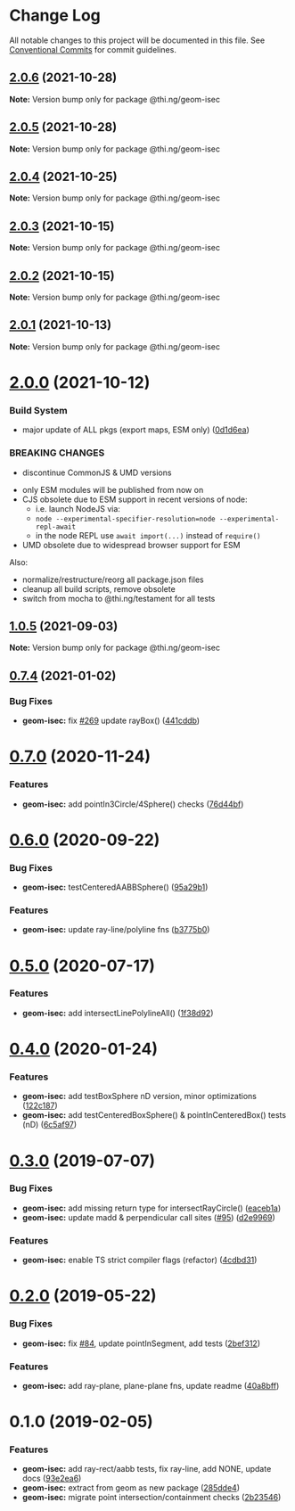# Change Log

All notable changes to this project will be documented in this file.
See [Conventional Commits](https://conventionalcommits.org) for commit guidelines.

## [2.0.6](https://github.com/thi-ng/umbrella/compare/@thi.ng/geom-isec@2.0.5...@thi.ng/geom-isec@2.0.6) (2021-10-28)

**Note:** Version bump only for package @thi.ng/geom-isec





## [2.0.5](https://github.com/thi-ng/umbrella/compare/@thi.ng/geom-isec@2.0.4...@thi.ng/geom-isec@2.0.5) (2021-10-28)

**Note:** Version bump only for package @thi.ng/geom-isec





## [2.0.4](https://github.com/thi-ng/umbrella/compare/@thi.ng/geom-isec@2.0.3...@thi.ng/geom-isec@2.0.4) (2021-10-25)

**Note:** Version bump only for package @thi.ng/geom-isec





## [2.0.3](https://github.com/thi-ng/umbrella/compare/@thi.ng/geom-isec@2.0.2...@thi.ng/geom-isec@2.0.3) (2021-10-15)

**Note:** Version bump only for package @thi.ng/geom-isec





## [2.0.2](https://github.com/thi-ng/umbrella/compare/@thi.ng/geom-isec@2.0.1...@thi.ng/geom-isec@2.0.2) (2021-10-15)

**Note:** Version bump only for package @thi.ng/geom-isec





## [2.0.1](https://github.com/thi-ng/umbrella/compare/@thi.ng/geom-isec@2.0.0...@thi.ng/geom-isec@2.0.1) (2021-10-13)

**Note:** Version bump only for package @thi.ng/geom-isec





# [2.0.0](https://github.com/thi-ng/umbrella/compare/@thi.ng/geom-isec@1.0.5...@thi.ng/geom-isec@2.0.0) (2021-10-12)


### Build System

* major update of ALL pkgs (export maps, ESM only) ([0d1d6ea](https://github.com/thi-ng/umbrella/commit/0d1d6ea9fab2a645d6c5f2bf2591459b939c09b6))


### BREAKING CHANGES

* discontinue CommonJS & UMD versions

- only ESM modules will be published from now on
- CJS obsolete due to ESM support in recent versions of node:
  - i.e. launch NodeJS via:
  - `node --experimental-specifier-resolution=node --experimental-repl-await`
  - in the node REPL use `await import(...)` instead of `require()`
- UMD obsolete due to widespread browser support for ESM

Also:
- normalize/restructure/reorg all package.json files
- cleanup all build scripts, remove obsolete
- switch from mocha to @thi.ng/testament for all tests






##  [1.0.5](https://github.com/thi-ng/umbrella/compare/@thi.ng/geom-isec@1.0.4...@thi.ng/geom-isec@1.0.5) (2021-09-03) 

**Note:** Version bump only for package @thi.ng/geom-isec 

##  [0.7.4](https://github.com/thi-ng/umbrella/compare/@thi.ng/geom-isec@0.7.3...@thi.ng/geom-isec@0.7.4) (2021-01-02) 

###  Bug Fixes 

- **geom-isec:** fix [#269](https://github.com/thi-ng/umbrella/issues/269) update rayBox() ([441cddb](https://github.com/thi-ng/umbrella/commit/441cddbdc4707465a182f3fa903a4c6bdc4e9004)) 

#  [0.7.0](https://github.com/thi-ng/umbrella/compare/@thi.ng/geom-isec@0.6.1...@thi.ng/geom-isec@0.7.0) (2020-11-24) 

###  Features 

- **geom-isec:** add pointIn3Circle/4Sphere() checks ([76d44bf](https://github.com/thi-ng/umbrella/commit/76d44bf9acd0078f5644dad867443ab83721c3c8)) 

#  [0.6.0](https://github.com/thi-ng/umbrella/compare/@thi.ng/geom-isec@0.5.8...@thi.ng/geom-isec@0.6.0) (2020-09-22) 

###  Bug Fixes 

- **geom-isec:** testCenteredAABBSphere() ([95a29b1](https://github.com/thi-ng/umbrella/commit/95a29b199077c741c83f4f78871f9627264f198d)) 

###  Features 

- **geom-isec:** update ray-line/polyline fns ([b3775b0](https://github.com/thi-ng/umbrella/commit/b3775b08e1c33cf7c2e94e0a4b119b33e4a104ba)) 

#  [0.5.0](https://github.com/thi-ng/umbrella/compare/@thi.ng/geom-isec@0.4.26...@thi.ng/geom-isec@0.5.0) (2020-07-17) 

###  Features 

- **geom-isec:** add intersectLinePolylineAll() ([1f38d92](https://github.com/thi-ng/umbrella/commit/1f38d92e0d88c855251fa14627975b0bb1c7cf39)) 

#  [0.4.0](https://github.com/thi-ng/umbrella/compare/@thi.ng/geom-isec@0.3.10...@thi.ng/geom-isec@0.4.0) (2020-01-24) 

###  Features 

- **geom-isec:** add testBoxSphere nD version, minor optimizations ([122c187](https://github.com/thi-ng/umbrella/commit/122c1876375f638b35f9f576824f2af081008081)) 
- **geom-isec:** add testCenteredBoxSphere() & pointInCenteredBox() tests (nD) ([6c5af97](https://github.com/thi-ng/umbrella/commit/6c5af97a8da9bce307bc76f956c185c5e75a9e8d)) 

#  [0.3.0](https://github.com/thi-ng/umbrella/compare/@thi.ng/geom-isec@0.2.0...@thi.ng/geom-isec@0.3.0) (2019-07-07) 

###  Bug Fixes 

- **geom-isec:** add missing return type for intersectRayCircle() ([eaceb1a](https://github.com/thi-ng/umbrella/commit/eaceb1a)) 
- **geom-isec:** update madd & perpendicular call sites ([#95](https://github.com/thi-ng/umbrella/issues/95)) ([d2e9969](https://github.com/thi-ng/umbrella/commit/d2e9969)) 

###  Features 

- **geom-isec:** enable TS strict compiler flags (refactor) ([4cdbd31](https://github.com/thi-ng/umbrella/commit/4cdbd31)) 

#  [0.2.0](https://github.com/thi-ng/umbrella/compare/@thi.ng/geom-isec@0.1.16...@thi.ng/geom-isec@0.2.0) (2019-05-22) 

###  Bug Fixes 

- **geom-isec:** fix [#84](https://github.com/thi-ng/umbrella/issues/84), update pointInSegment, add tests ([2bef312](https://github.com/thi-ng/umbrella/commit/2bef312)) 

###  Features 

- **geom-isec:** add ray-plane, plane-plane fns, update readme ([40a8bff](https://github.com/thi-ng/umbrella/commit/40a8bff)) 

#  0.1.0 (2019-02-05) 

###  Features 

- **geom-isec:** add ray-rect/aabb tests, fix ray-line, add NONE, update docs ([93e2ea6](https://github.com/thi-ng/umbrella/commit/93e2ea6)) 
- **geom-isec:** extract from geom as new package ([285dde4](https://github.com/thi-ng/umbrella/commit/285dde4)) 
- **geom-isec:** migrate point intersection/containment checks ([2b23546](https://github.com/thi-ng/umbrella/commit/2b23546))
